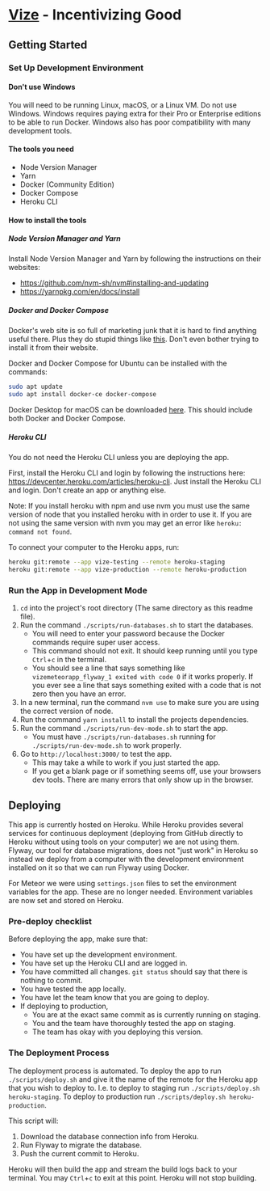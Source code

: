 # [Vize](https://www.vize.mx/) - Incentivizing Good

## Getting Started

### Set Up Development Environment

#### Don't use Windows

You will need to be running Linux, macOS, or a Linux VM. Do not use Windows.
Windows requires paying extra for their Pro or Enterprise editions to be able to
run Docker. Windows also has poor compatibility with many development tools.

#### The tools you need

-   Node Version Manager
-   Yarn
-   Docker (Community Edition)
-   Docker Compose
-   Heroku CLI

#### How to install the tools

##### Node Version Manager and Yarn

Install Node Version Manager and Yarn by following the instructions on their
websites:

-   https://github.com/nvm-sh/nvm#installing-and-updating
-   https://yarnpkg.com/en/docs/install

##### Docker and Docker Compose

Docker's web site is so full of marketing junk that it is hard to find anything
useful there. Plus they do stupid things like
[this](https://github.com/docker/docker.github.io/issues/6910). Don't even
bother trying to install it from their website.

Docker and Docker Compose for Ubuntu can be installed with the commands:

```bash
sudo apt update
sudo apt install docker-ce docker-compose
```

Docker Desktop for macOS can be downloaded
[here](https://download.docker.com/mac/stable/Docker.dmg). This should include
both Docker and Docker Compose.

##### Heroku CLI

You do not need the Heroku CLI unless you are deploying the app.

First, install the Heroku CLI and login by following the instructions here:
https://devcenter.heroku.com/articles/heroku-cli. Just install the Heroku CLI
and login. Don't create an app or anything else.

Note: If you install heroku with npm and use nvm you must use the same version
of node that you installed heroku with in order to use it. If you are not using
the same version with nvm you may get an error like `heroku: command not found`.

To connect your computer to the Heroku apps, run:

```bash
heroku git:remote --app vize-testing --remote heroku-staging
heroku git:remote --app vize-production --remote heroku-production
```

### Run the App in Development Mode

1. `cd` into the project's root directory (The same directory as this readme
   file).
2. Run the command `./scripts/run-databases.sh` to start the databases.
    - You will need to enter your password because the Docker commands require
      super user access.
    - This command should not exit. It should keep running until you type
      `Ctrl`+`c` in the terminal.
    - You should see a line that says something like
      `vizemeteorapp_flyway_1 exited with code 0` if it works properly. If you
      ever see a line that says something exited with a code that is not zero
      then you have an error.
3. In a new terminal, run the command `nvm use` to make sure you are using the
   correct version of node.
4. Run the command `yarn install` to install the projects dependencies.
5. Run the command `./scripts/run-dev-mode.sh` to start the app.
    - You must have `./scripts/run-databases.sh` running for
      `./scripts/run-dev-mode.sh` to work properly.
6. Go to `http://localhost:3000/` to test the app.
    - This may take a while to work if you just started the app.
    - If you get a blank page or if something seems off, use your browsers dev
      tools. There are many errors that only show up in the browser.

## Deploying

This app is currently hosted on Heroku. While Heroku provides several services
for continuous deployment (deploying from GitHub directly to Heroku without
using tools on your computer) we are not using them. Flyway, our tool for
database migrations, does not "just work" in Heroku so instead we deploy from a
computer with the development environment installed on it so that we can run
Flyway using Docker.

For Meteor we were using `settings.json` files to set the environment variables
for the app. These are no longer needed. Environment variables are now set and
stored on Heroku.

### Pre-deploy checklist

Before deploying the app, make sure that:

-   You have set up the development environment.
-   You have set up the Heroku CLI and are logged in.
-   You have committed all changes. `git status` should say that there is
    nothing to commit.
-   You have tested the app locally.
-   You have let the team know that you are going to deploy.
-   If deploying to production,
    -   You are at the exact same commit as is currently running on staging.
    -   You and the team have thoroughly tested the app on staging.
    -   The team has okay with you deploying this version.

### The Deployment Process

The deployment process is automated. To deploy the app to run
`./scripts/deploy.sh` and give it the name of the remote for the Heroku app that
you wish to deploy to. I.e. to deploy to staging run
`./scripts/deploy.sh heroku-staging`. To deploy to production run
`./scripts/deploy.sh heroku-production`.

This script will:

1. Download the database connection info from Heroku.
2. Run Flyway to migrate the database.
3. Push the current commit to Heroku.

Heroku will then build the app and stream the build logs back to your terminal.
You may `Ctrl`+`c` to exit at this point. Heroku will not stop building.
